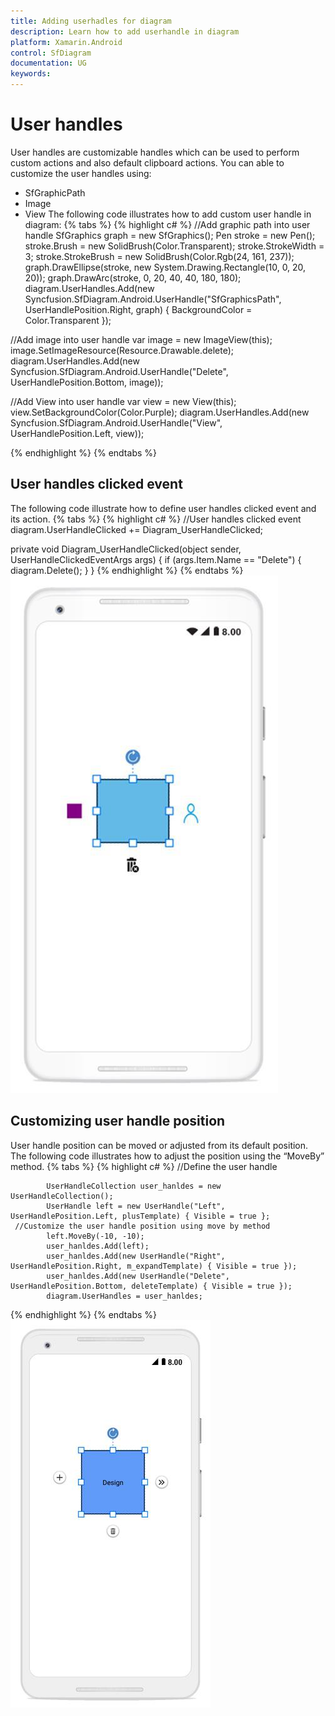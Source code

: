 ```yaml
---
title: Adding userhadles for diagram
description: Learn how to add userhandle in diagram
platform: Xamarin.Android
control: SfDiagram
documentation: UG
keywords: 
---
```

# User handles
User handles are customizable handles which can be used to perform custom actions and also default clipboard actions. You can able to customize the user handles using:
* SfGraphicPath
* Image
* View
The following code illustrates how to add custom user handle in diagram:
{% tabs %}
{% highlight c# %}
//Add graphic path into user handle
SfGraphics graph = new SfGraphics();
Pen stroke = new Pen();
stroke.Brush = new SolidBrush(Color.Transparent);
stroke.StrokeWidth = 3;
stroke.StrokeBrush = new SolidBrush(Color.Rgb(24, 161, 237));
graph.DrawEllipse(stroke, new System.Drawing.Rectangle(10, 0, 20, 20));
graph.DrawArc(stroke, 0, 20, 40, 40, 180, 180);
diagram.UserHandles.Add(new Syncfusion.SfDiagram.Android.UserHandle("SfGraphicsPath", UserHandlePosition.Right, graph) { BackgroundColor = Color.Transparent });

//Add image into user handle
var image = new ImageView(this);
image.SetImageResource(Resource.Drawable.delete);
diagram.UserHandles.Add(new Syncfusion.SfDiagram.Android.UserHandle("Delete", UserHandlePosition.Bottom, image));

//Add View into user handle
var view = new View(this);
view.SetBackgroundColor(Color.Purple);
diagram.UserHandles.Add(new Syncfusion.SfDiagram.Android.UserHandle("View", UserHandlePosition.Left, view));


{% endhighlight %}
{% endtabs %}

## User handles clicked event
The following code illustrate how to define user handles clicked event and its action.
{% tabs %}
{% highlight c# %}
//User handles clicked event
diagram.UserHandleClicked += Diagram_UserHandleClicked;

private void Diagram_UserHandleClicked(object sender, UserHandleClickedEventArgs args)
{
    if (args.Item.Name == "Delete")
    {
        diagram.Delete();
    }
}
{% endhighlight %}
{% endtabs %}
![](Userhandle_images/Userhandle_img1.jpeg)

## Customizing user handle position
User handle position can be moved or adjusted from its default position. The following code illustrates how to adjust the position using the “MoveBy” method.
{% tabs %}
{% highlight c# %}
     //Define the user handle 

            UserHandleCollection user_hanldes = new UserHandleCollection();
            UserHandle left = new UserHandle("Left", UserHandlePosition.Left, plusTemplate) { Visible = true };
     //Customize the user handle position using move by method
            left.MoveBy(-10, -10);
            user_hanldes.Add(left);
            user_hanldes.Add(new UserHandle("Right", UserHandlePosition.Right, m_expandTemplate) { Visible = true });
            user_hanldes.Add(new UserHandle("Delete", UserHandlePosition.Bottom, deleteTemplate) { Visible = true });
            diagram.UserHandles = user_hanldes;
{% endhighlight %}
{% endtabs %}
![customize user handle position](Userhandle_images/Userhandle_img2.jpeg)

